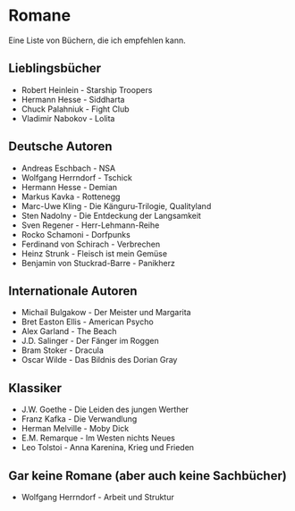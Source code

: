 # Romane
Eine Liste von Büchern, die ich empfehlen kann.

## Lieblingsbücher
- Robert Heinlein - Starship Troopers
- Hermann Hesse - Siddharta
- Chuck Palahniuk - Fight Club
- Vladimir Nabokov - Lolita

## Deutsche Autoren
- Andreas Eschbach - NSA
- Wolfgang Herrndorf - Tschick
- Hermann Hesse - Demian
- Markus Kavka - Rottenegg
- Marc-Uwe Kling - Die Känguru-Trilogie, Qualityland
- Sten Nadolny - Die Entdeckung der Langsamkeit
- Sven Regener - Herr-Lehmann-Reihe
- Rocko Schamoni - Dorfpunks
- Ferdinand von Schirach - Verbrechen
- Heinz Strunk - Fleisch ist mein Gemüse
- Benjamin von Stuckrad-Barre - Panikherz

## Internationale Autoren
- Michail Bulgakow - Der Meister und Margarita
- Bret Easton Ellis - American Psycho
- Alex Garland - The Beach
- J.D. Salinger - Der Fänger im Roggen
- Bram Stoker - Dracula
- Oscar Wilde - Das Bildnis des Dorian Gray

## Klassiker
- J.W. Goethe - Die Leiden des jungen Werther
- Franz Kafka - Die Verwandlung
- Herman Melville - Moby Dick
- E.M. Remarque - Im Westen nichts Neues
- Leo Tolstoi - Anna Karenina, Krieg und Frieden

## Gar keine Romane (aber auch keine Sachbücher)
- Wolfgang Herrndorf - Arbeit und Struktur
